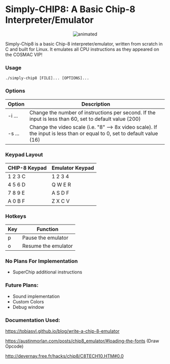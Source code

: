 # Simply-CHIP8: A Basic Chip-8 Interpreter/Emulator

<p align="center">
  <img src="https://github.com/simplynarx/Simply-CHIP8/assets/123662551/1207f9b9-e77c-4d44-b846-b727d8034c14" alt="animated">
</p>

Simply-Chip8 is a basic Chip-8 interpreter/emulator, written from scratch in C and built for Linux. It emulates all CPU instructions as they appeared on the COSMAC VIP!

### Usage
```
./simply-chip8 [FILE]... [OPTIONS]...
```
### Options 

| Option | Description |
| --- | --- |
| -i ... | Change the number of instructions per second. If the input is less than 60, set to default value (200) |
| -s ... | Change the video scale (i.e. "8" --> 8x video scale). If the input is less than or equal to 0, set to default value (16) | 

### Keypad Layout

| CHIP-8 Keypad | Emulator Keypad |
| --- | --- |
| 1 2 3 C | 1 2 3 4 |
| 4 5 6 D | Q W E R |
| 7 8 9 E | A S D F |
| A 0 B F | Z X C V |

### Hotkeys

| Key | Function |
| --- | --- |
| p | Pause the emulator |
| o | Resume the emulator |

### No Plans For Implementation
- SuperChip additional instructions

### Future Plans:
- Sound implementation
- Custom Colors
- Debug window

### Documentation Used:

https://tobiasvl.github.io/blog/write-a-chip-8-emulator

https://austinmorlan.com/posts/chip8_emulator/#loading-the-fonts (Draw Opcode)

http://devernay.free.fr/hacks/chip8/C8TECH10.HTM#0.0
